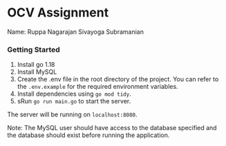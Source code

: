 # OCV Assignment

Name: Ruppa Nagarajan Sivayoga Subramanian

### Getting Started

1. Install go 1.18
1. Install MySQL
1. Create the .env file in the root directory of the project. You can refer to the `.env.example` for the required environment variables.
1. Install dependencies using `go mod tidy`.
1. sRun `go run main.go` to start the server.

The server will be running on `localhost:8080`.

Note: The MySQL user should have access to the database specified and the database should exist before running the application.
